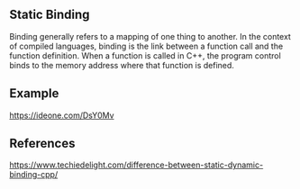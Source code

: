 ## Static Binding

Binding generally refers to a mapping of one thing to another. In the context of compiled languages, binding is the link between a function call and the function definition. When a function is called in C++, the program control binds to the memory address where that function is defined.


## Example

https://ideone.com/DsY0Mv


## References

https://www.techiedelight.com/difference-between-static-dynamic-binding-cpp/
